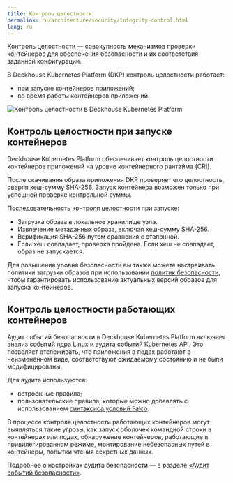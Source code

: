 ```yaml
---
title: Контроль целостности
permalink: ru/architecture/security/integrity-control.html
lang: ru
---
```


Контроль целостности — совокупность механизмов проверки контейнеров для обеспечения безопасности и их соответствия заданной конфигурации.

В Deckhouse Kubernetes Platform (DKP) контроль целостности работает:

- при запуске контейнеров приложений;
- во время работы контейнеров приложений.

![Контроль целостности в Deckhouse Kubernetes Platform](../../images/architecture/security/integrity-control.png)

## Контроль целостности при запуске контейнеров

Deckhouse Kubernetes Platform обеспечивает контроль целостности контейнеров приложений
на уровне контейнерного рантайма (CRI).

После скачивания образа приложения DKP проверяет его целостность, сверяя хеш-сумму SHA-256.
Запуск контейнера возможен только при успешной проверке контрольной суммы.

Последовательность контроля целостности при запуске:

- Загрузка образа в локальное хранилище узла.
- Извлечение метаданных образа, включая хеш-сумму SHA-256.
- Верификация SHA-256 путем сравнения с эталонной.
- Если хеш совпадает, проверка пройдена. Если хеш не совпадает, образ не запускается.

Для повышения уровня безопасности вы также можете настраивать политики загрузки образов при использовании [политик безопасности](../../admin/configuration/security/policies.html), чтобы гарантировать использование актуальных версий образов для запуска контейнеров.

## Контроль целостности работающих контейнеров

Аудит событий безопасности в Deckhouse Kubernetes Platform включает анализ событий ядра Linux и аудита событий Kubernetes API. Это позволяет отслеживать, что приложения в подах работают в неизменённом виде, соответствуют ожидаемому состоянию и не были модифицированы.

Для аудита используются:

- встроенные правила;
- пользовательские правила, которые можно добавлять с использованием [синтаксиса условий Falco](https://falco.org/docs/concepts/rules/conditions/).

В процессе контроля целостности работающих контейнеров могут выявляться такие угрозы, как запуск оболочек командной строки в контейнерах или подах, обнаружение контейнеров, работающие в привилегированном режиме, монтирование небезопасных путей в контейнеры, попытки чтения секретных данных.

Подробнее о настройках аудита безопасности — в разделе [«Аудит событий безопасности»](../../admin/configuration/security/events/runtime-audit.html).
